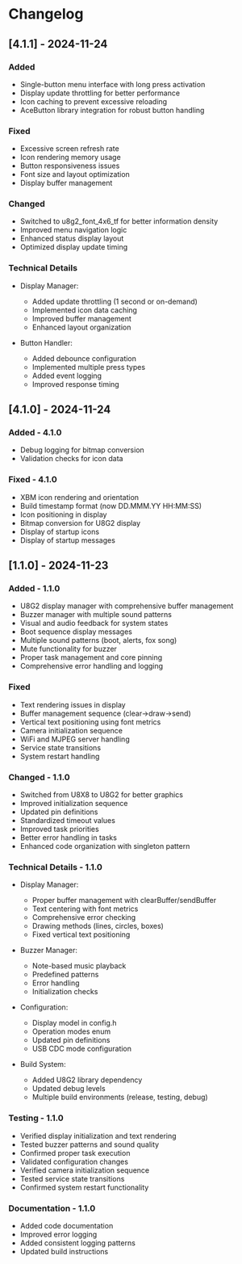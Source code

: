 # Changelog

## [4.1.1] - 2024-11-24

### Added

- Single-button menu interface with long press activation
- Display update throttling for better performance
- Icon caching to prevent excessive reloading
- AceButton library integration for robust button handling

### Fixed

- Excessive screen refresh rate
- Icon rendering memory usage
- Button responsiveness issues
- Font size and layout optimization
- Display buffer management

### Changed

- Switched to u8g2_font_4x6_tf for better information density
- Improved menu navigation logic
- Enhanced status display layout
- Optimized display update timing

### Technical Details

- Display Manager:

  - Added update throttling (1 second or on-demand)
  - Implemented icon data caching
  - Improved buffer management
  - Enhanced layout organization

- Button Handler:
  - Added debounce configuration
  - Implemented multiple press types
  - Added event logging
  - Improved response timing

## [4.1.0] - 2024-11-24

### Added - 4.1.0

- Debug logging for bitmap conversion
- Validation checks for icon data

### Fixed - 4.1.0

- XBM icon rendering and orientation
- Build timestamp format (now DD.MMM.YY HH:MM:SS)
- Icon positioning in display
- Bitmap conversion for U8G2 display
- Display of startup icons
- Display of startup messages

## [1.1.0] - 2024-11-23

### Added - 1.1.0

- U8G2 display manager with comprehensive buffer management
- Buzzer manager with multiple sound patterns
- Visual and audio feedback for system states
- Boot sequence display messages
- Multiple sound patterns (boot, alerts, fox song)
- Mute functionality for buzzer
- Proper task management and core pinning
- Comprehensive error handling and logging

### Fixed

- Text rendering issues in display
- Buffer management sequence (clear->draw->send)
- Vertical text positioning using font metrics
- Camera initialization sequence
- WiFi and MJPEG server handling
- Service state transitions
- System restart handling

### Changed - 1.1.0

- Switched from U8X8 to U8G2 for better graphics
- Improved initialization sequence
- Updated pin definitions
- Standardized timeout values
- Improved task priorities
- Better error handling in tasks
- Enhanced code organization with singleton pattern

### Technical Details - 1.1.0

- Display Manager:

  - Proper buffer management with clearBuffer/sendBuffer
  - Text centering with font metrics
  - Comprehensive error checking
  - Drawing methods (lines, circles, boxes)
  - Fixed vertical text positioning

- Buzzer Manager:

  - Note-based music playback
  - Predefined patterns
  - Error handling
  - Initialization checks

- Configuration:

  - Display model in config.h
  - Operation modes enum
  - Updated pin definitions
  - USB CDC mode configuration

- Build System:
  - Added U8G2 library dependency
  - Updated debug levels
  - Multiple build environments (release, testing, debug)

### Testing - 1.1.0

- Verified display initialization and text rendering
- Tested buzzer patterns and sound quality
- Confirmed proper task execution
- Validated configuration changes
- Verified camera initialization sequence
- Tested service state transitions
- Confirmed system restart functionality

### Documentation - 1.1.0

- Added code documentation
- Improved error logging
- Added consistent logging patterns
- Updated build instructions
